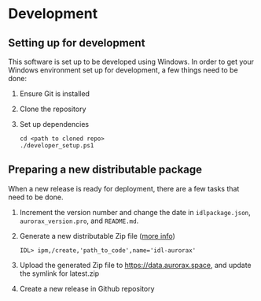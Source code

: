# Development

## Setting up for development

This software is set up to be developed using Windows. In order to get your Windows environment set up for development, a few things need to be done:

1. Ensure Git is installed
2. Clone the repository
3. Set up dependencies

    ```
    cd <path to cloned repo>
    ./developer_setup.ps1
    ```

## Preparing a new distributable package

When a new release is ready for deployment, there are a few tasks that need to be done.

1. Increment the version number and change the date in `idlpackage.json`, `aurorax_version.pro`, and `README.md`.
2. Generate a new distributable Zip file ([more info](https://www.l3harrisgeospatial.com/docs/ipm.html#CREATE))

    ```idl
    IDL> ipm,/create,'path_to_code',name='idl-aurorax'
    ```

3. Upload the generated Zip file to https://data.aurorax.space, and update the symlink for latest.zip
4. Create a new release in Github repository
